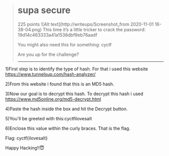> # supa secure
>
> 225 points
![Alt text](http://writeups/Screenshot_from 2020-11-01 16-38-04.png)
> This time it’s a little tricker to crack the password: 19d14c463333a41a1538dbf9eb76aadf
>
> You might also need this for something: cyctf
>
> Are you up for the challenge?
>
> ---------------------------------------------------------------------------------------------------
1)First step is to identify the type of hash. For that i used this website
https://www.tunnelsup.com/hash-analyzer/

2)From this website i found that this is an MD5 hash.

3)Now our goal is to decrypt this hash. To decrypt this hash i used
https://www.md5online.org/md5-decrypt.html

4)Paste the hash inside the box and hit the Decrypt button.

5)You'll be greeted with this:cyctfilovesalt

6)Enclose this value within the curly braces. That is the flag.


Flag: cyctf{ilovesalt}

Happy Hacking!!😇
